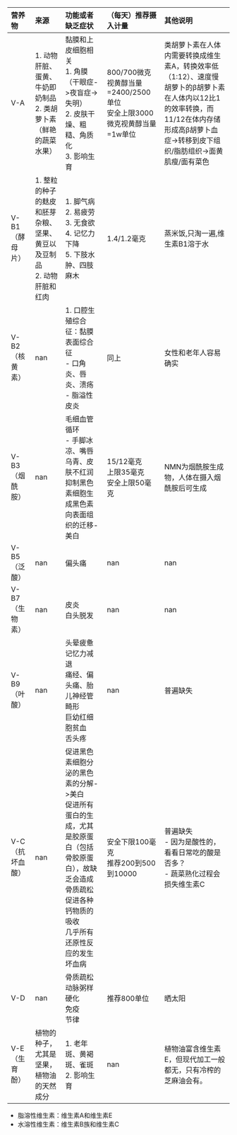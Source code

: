 <!-- table_start -->
<!-- 营养学 -->
| 营养物          | 来源                                                                            | 功能或者缺乏症状                                                                                                                                                                   | （每天）推荐摄入计量                                                     | 其他说明                                                                                                                                                                                      |
|:----------------|:--------------------------------------------------------------------------------|:-----------------------------------------------------------------------------------------------------------------------------------------------------------------------------------|:-------------------------------------------------------------------------|:----------------------------------------------------------------------------------------------------------------------------------------------------------------------------------------------|
| V-A             | 1. 动物肝脏、蛋黄、牛奶即奶制品<br>2. 类胡萝卜素（鲜艳的蔬菜水果）              | 黏膜和上皮细胞相关<br>1. 角膜（干眼症->夜盲症->失明）<br>2. 皮肤干燥、粗糙、角质化<br>3. 影响生育                                                                                  | 800/700微克视黄醇当量=2400/2500单位<br>安全上限3000微克视黄醇当量=1w单位 | 类胡萝卜素在人体内需要转换成维生素A，转换效率低（1:12）、速度慢<br>胡萝卜的β胡萝卜素在人体内以12比1的效率转换，而11/12在体内存储形成高β胡萝卜血症->转移到皮下组织/脂肪组织->面黄肌瘦/面有菜色 |
| V-B1（酵母片）  | 1. 整粒的种子的麸皮和胚芽<br>   杂粮、坚果、黄豆以及豆制品<br>2. 动物肝脏和红肉 | 1. 脚气病<br>2. 易疲劳<br>3. 无食欲<br>4. 记忆力下降<br>5. 下肢水肿、四肢麻木                                                                                                      | 1.4/1.2毫克                                                              | 蒸米饭,只淘一遍,维生素B1溶于水                                                                                                                                                                |
| V-B2（核黄素）  | nan                                                                             | 1. 口腔生殖综合征：黏膜表面综合征<br>   - 口角炎、唇炎、溃疡<br>   - 脂溢性皮炎                                                                                                    | 同上                                                                     | 女性和老年人容易确实                                                                                                                                                                          |
| V-B3（烟酰胺）  | nan                                                                             | 毛细血管循环<br>- 手脚冰凉、嘴唇乌青、皮肤不红润<br>抑制黑色素细胞生成黑色素向表面组织的迁移-美白                                                                                  | 15/12毫克<br>上限35毫克<br>安全上限50毫克                                | NMN为烟酰胺生成物，人体在摄入烟酰胺后可生成                                                                                                                                                   |
| V-B5（泛酸）    | nan                                                                             | 偏头痛                                                                                                                                                                             | nan                                                                      | nan                                                                                                                                                                                           |
| V-B7（生物素）  | nan                                                                             | 皮炎<br>白头脱发                                                                                                                                                                   | nan                                                                      | nan                                                                                                                                                                                           |
| V-B9（叶酸）    | nan                                                                             | 头晕疲惫记忆力减退<br>痛经、偏头痛、胎儿神经管畸形<br>巨幼红细胞贫血<br>舌头疼                                                                                                     | nan                                                                      | 普遍缺失                                                                                                                                                                                      |
| V-C（抗坏血酸） | nan                                                                             | 促进黑色素细胞分泌的黑色素的分解->美白<br>促进所有蛋白的生成，尤其是胶原蛋白（包括骨胶原蛋白），故缺乏会造成骨质疏松<br>促进各种钙物质的吸收<br>几乎所有还原性反应的发生<br>坏血病 | 安全下限100毫克<br>推荐200到500到10000                                   | 普遍缺失<br>- 因为是酸性的，看看日常吃的酸是否多？<br>- 蔬菜熟化过程会损失维生素C                                                                                                             |
| V-D             | nan                                                                             | 骨质疏松<br>动脉粥样硬化<br>免疫<br>节律                                                                                                                                           | 推荐800单位                                                              | 晒太阳                                                                                                                                                                                        |
| V-E（生育酚）   | 植物的种子，尤其是坚果，植物油的天然成分                                        | 1. 老年斑、黄褐斑、雀斑<br>2. 影响生育                                                                                                                                             | nan                                                                      | 植物油富含维生素E，但现代加工一般都无，只有冷榨的芝麻油会有。                                                                                                                                 |
<!-- table_end -->

- 脂溶性维生素：维生素A和维生素E
- 水溶性维生素：维生素B族和维生素C